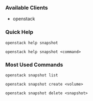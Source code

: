 ### Available Clients
  * openstack

### Quick Help
`openstack help snapshot`

`openstack help snapshot <command>`

### Most Used Commands
`openstack snapshot list`

`openstack snapshot create <volume>`

`openstack snapshot delete <snapshot>`